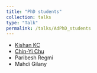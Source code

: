 ```yaml
---
title: "PhD students"
collection: talks
type: "Talk"
permalink: /talks/AdPhD_students
---
```


* [Kishan KC](https://kishankc.com.np)
* [Chin-Yi Chu](https://www.urmc.rochester.edu/people/23690042-chin-yi-chu)
* Paribesh Regmi
* Mahdi Gilany   

